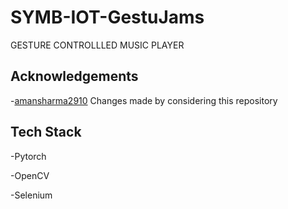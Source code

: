 # SYMB-IOT-GestuJams
GESTURE CONTROLLLED MUSIC PLAYER
## Acknowledgements

 -[amansharma2910](https://github.com/amansharma2910/PythonWeek-SpotifyAir) 
  Changes made by considering this repository
## Tech Stack
-Pytorch

-OpenCV

-Selenium

